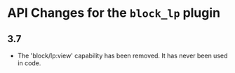 # API Changes for the `block_lp` plugin

## 3.7

- The 'block/lp:view' capability has been removed. It has never been used in code.
